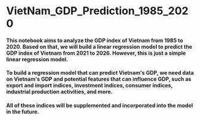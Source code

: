 # VietNam_GDP_Prediction_1985_2020
#### This notebook aims to analyze the GDP index of Vietnam from 1985 to 2020. Based on that, we will build a linear regression model to predict the GDP index of Vietnam from 2021 to 2026. However, this is just a simple linear regression model. 
####  To build a regression model that can predict Vietnam's GDP, we need data on Vietnam's GDP and potential features that can influence GDP, such as export and import indices, investment indices, consumer indices, industrial production activities, and more.
#### All of these indices will be supplemented and incorporated into the model in the future.
